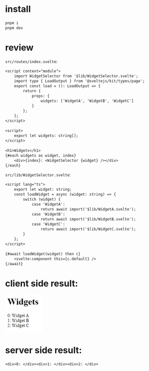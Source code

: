 # install

```
pnpm i
pnpm dev
```

# review

`src/routes/index.svelte`:

```
<script context="module">
	import WidgetSelector from '$lib/WidgetSelector.svelte';
	import type { LoadOutput } from '@sveltejs/kit/types/page';
	export const load = (): LoadOutput => {
		return {
			props: {
				widgets: ['WidgetA', 'WidgetB', 'WidgetC']
			}
		};
	};
</script>

<script>
	export let widgets: string[];
</script>

<h1>Widgets</h1>
{#each widgets as widget, index}
	<div>{index}: <WidgetSelector {widget} /></div>
{/each}
```

`src/lib/WidgetSelector.svelte`:

```
<script lang="ts">
	export let widget: string;
	const loadWidget = async (widget: string) => {
		switch (widget) {
			case 'WidgetA':
				return await import('$lib/WidgetA.svelte');
			case 'WidgetB':
				return await import('$lib/WidgetB.svelte');
			case 'WidgetC':
				return await import('$lib/WidgetC.svelte');
		}
	};
</script>

{#await loadWidget(widget) then c}
	<svelte:component this={c.default} />
{/await}
```

# client side result:

![Client side](./result.jpg)

# server side result:

```
<div>0: </div><div>1: </div><div>2: </div>
```
